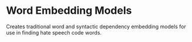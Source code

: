 # Word Embedding Models
Creates traditional word and syntactic dependency embedding models for use in finding hate speech code words.
